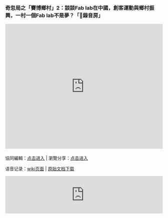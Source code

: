 ### 奇忽局之「賽博鄉村」2：談談Fab lab在中國，創客運動與鄉村振興，一村一個Fab lab不是夢？「🎤錄音房」

<iframe width="100%" height="400" frameborder="0" src="https://www.mindmeister.com/maps/public_map_shell/1824185733/2-fab-lab-fab-lab?width=600&height=400&z=auto&t=MAIrumhYlZ&no_logo=1" scrolling="no" style="overflow: hidden; margin-bottom: 5px;">Your browser is not able to display frames. Please visit <a href="https://www.mindmeister.com/1824185733/2-fab-lab-fab-lab?t=MAIrumhYlZ" target="_blank">奇忽局之「賽博鄉村」2：談談Fab lab在中國，創客運動與鄉村振興，一村一個Fab lab不是夢？「🎤錄音房」</a> on MindMeister.</iframe>

協同編輯：[点击进入](https://mm.tt/1824185733?t=MAIrumhYlZ) | 瀏覽分享：[点击进入](https://www.mindmeister.com/1824185733/2-fab-lab-fab-lab)

语音记录：[wiki页面](https://github.com/qihuju/qihuju.github.io/wiki/%E5%A5%87%E5%BF%BD%E5%B1%80%E4%B9%8B%E3%80%8C%E8%B3%BD%E5%8D%9A%E9%84%89%E6%9D%91%E3%80%8D2%EF%BC%9A%E8%AB%87%E8%AB%87Fab-lab%E5%9C%A8%E4%B8%AD%E5%9C%8B%EF%BC%8C%E5%89%B5%E5%AE%A2%E9%81%8B%E5%8B%95%E8%88%87%E9%84%89%E6%9D%91%E6%8C%AF%E8%88%88%EF%BC%8C%E4%B8%80%E6%9D%91%E4%B8%80%E5%80%8BFab-lab%E4%B8%8D%E6%98%AF%E5%A4%A2%EF%BC%9F-%E5%BD%95%E9%9F%B3%E6%96%87%E6%9C%AC) | [原始文档下载](../docs/qihuju11-records.docx)

<iframe width="100%" height="120" src="https://www.mixcloud.com/widget/iframe/?hide_cover=1&feed=%2Fqihuju%2F%E5%A5%87%E5%BF%BD%E5%B1%80%E4%B9%8B%E8%B3%BD%E5%8D%9A%E9%84%89%E6%9D%912%E8%AB%87%E8%AB%87fab-lab%E5%9C%A8%E4%B8%AD%E5%9C%8B%E5%89%B5%E5%AE%A2%E9%81%8B%E5%8B%95%E8%88%87%E9%84%89%E6%9D%91%E6%8C%AF%E8%88%88%E4%B8%80%E6%9D%91%E4%B8%80%E5%80%8Bfab-lab%E4%B8%8D%E6%98%AF%E5%A4%A2%E9%8C%84%E9%9F%B3%E6%88%BF%2F" frameborder="0" ></iframe>